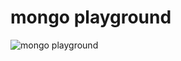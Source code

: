 # mongo playground

![mongo playground](https://github.com/niradler/mongo-playground/blob/master/mongo-playground.PNG)
